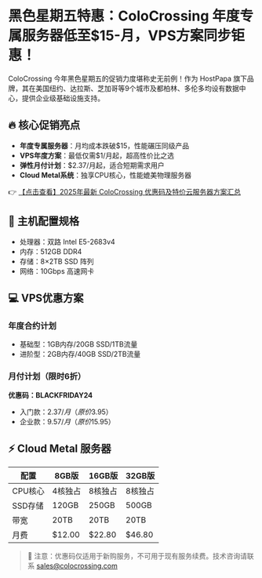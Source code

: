 # 黑色星期五特惠：ColoCrossing 年度专属服务器低至$15-月，VPS方案同步钜惠！

ColoCrossing 今年黑色星期五的促销力度堪称史无前例！作为 HostPapa 旗下品牌，其在美国纽约、达拉斯、芝加哥等9个城市及都柏林、多伦多均设有数据中心，提供企业级基础设施支持。

## 🔥 核心促销亮点
- **年度专属服务器**：月均成本跌破$15，性能碾压同级产品  
- **VPS年度方案**：最低仅需$1/月起，超高性价比之选  
- **弹性月付计划**：$2.37/月起，适合短期需求用户  
- **Cloud Metal系统**：独享CPU核心，性能媲美物理服务器  

👉 [【点击查看】2025年最新 ColoCrossing 优惠码及特价云服务器方案汇总](https://bit.ly/ColoCrossing)

## 🚀 主机配置规格
- 处理器：双路 Intel E5-2683v4  
- 内存：512GB DDR4  
- 存储：8×2TB SSD 阵列  
- 网络：10Gbps 高速网卡  

## 💻 VPS优惠方案
### 年度合约计划
- 基础型：1GB内存/20GB SSD/1TB流量  
- 进阶型：2GB内存/40GB SSD/2TB流量  

### 月付计划（限时6折）
**优惠码：BLACKFRIDAY24**  
- 入门款：$2.37/月（原价$3.95）  
- 企业款：$9.57/月（原价$15.95）  

## ⚡ Cloud Metal 服务器
| 配置          | 8GB版                  | 16GB版                 | 32GB版                 |
|---------------|------------------------|------------------------|------------------------|
| CPU核心       | 4核独占                | 8核独占                | 8核独占                |
| SSD存储       | 120GB                  | 250GB                  | 500GB                  |
| 带宽          | 20TB                   | 20TB                   | 20TB                   |
| 月费          | $12.00                 | $22.80                 | $46.80                 |

> 📢 注意：优惠码仅适用于新购服务，不可用于现有服务续费。技术咨询请联系 sales@colocrossing.com